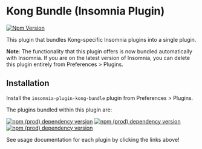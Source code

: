 # Kong Bundle (Insomnia Plugin)

[![Npm Version](https://img.shields.io/npm/v/insomnia-plugin-kong-bundle.svg)](https://www.npmjs.com/package/insomnia-plugin-kong-bundle)

This plugin that bundles Kong-specific Insomnia plugins into a single plugin.

**Note**: The functionality that this plugin offers is now bundled automatically with Insomnia. If you are on the latest version of Insomnia, you can delete this plugin entirely from Preferences > Plugins.

## Installation

Install the `insomnia-plugin-kong-bundle` plugin from Preferences > Plugins.

The plugins bundled within this plugin are:

[![npm (prod) dependency version](https://img.shields.io/npm/dependency-version/insomnia-plugin-kong-bundle/insomnia-plugin-kong-portal)](https://www.npmjs.com/package/insomnia-plugin-kong-portal)
[![npm (prod) dependency version](https://img.shields.io/npm/dependency-version/insomnia-plugin-kong-bundle/insomnia-plugin-kong-declarative-config)](https://www.npmjs.com/package/insomnia-plugin-kong-declarative-config)
[![npm (prod) dependency version](https://img.shields.io/npm/dependency-version/insomnia-plugin-kong-bundle/insomnia-plugin-kong-kubernetes-config)](https://www.npmjs.com/package/insomnia-plugin-kong-kubernetes-config)

See usage documentation for each plugin by clicking the links above!
